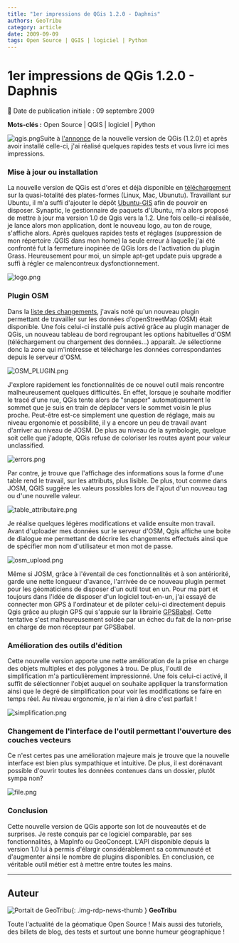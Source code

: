 ```yaml
---
title: "1er impressions de QGis 1.2.0 - Daphnis"
authors: GeoTribu
category: article
date: 2009-09-09
tags: Open Source | QGIS | logiciel | Python
---
```


# 1er impressions de QGis 1.2.0 - Daphnis

:calendar: Date de publication initiale : 09 septembre 2009

**Mots-clés :** Open Source | QGIS | logiciel | Python

![qgis.png](https://cdn.geotribu.fr/img/logos-icones/logiciels_librairies/qgis.png)Suite à [l'annonce](http://geotribu.net/node/154) de la nouvelle version de QGis (1.2.0) et après avoir installé celle-ci, j'ai réalisé quelques rapides tests et vous livre ici mes impressions.

### Mise à jour ou installation

La nouvelle version de QGis est d'ores et déjà disponible en [téléchargement](http://qgis.org/en/download/current-software.html) sur la quasi-totalité des plates-formes (Linux, Mac, Ubunutu). Travaillant sur Ubuntu, il m'a suffi d'ajouter le dépôt [Ubuntu-GIS](https://launchpad.net/~ubuntugis/+archive/ubuntugis-unstable) afin de pouvoir en disposer. Synaptic, le gestionnaire de paquets d'Ubuntu, m'a alors proposé de mettre à jour ma version 1.0 de Qgis vers la 1.2. Une fois celle-ci réalisée, je lance alors mon application, dont le nouveau logo, au ton de rouge, s'affiche alors. Après quelques rapides tests et réglages (suppression de mon répertoire .QGIS dans mon home) la seule erreur à laquelle j'ai été confronté fut la fermeture inopinée de QGis lors de l'activation du plugin Grass. Heureusement pour moi, un simple apt-get update puis upgrade a suffi à régler ce malencontreux dysfonctionnement.

![logo.png](https://cdn.geotribu.fr/img/qgis/logo.png)

### Plugin OSM

Dans la [liste des changements](http://blog.qgis.org/node/137), j'avais noté qu'un nouveau plugin permettant de travailler sur les données d'openStreetMap (OSM) était disponible. Une fois celui-ci installé puis activé grâce au plugin manager de QGis, un nouveau tableau de bord regroupant les options habituelles d'OSM (téléchargement ou chargement des données...) apparaît. Je sélectionne donc la zone qui m'intéresse et télécharge les données correspondantes depuis le serveur d'OSM.

![OSM_PLUGIN.png](https://cdn.geotribu.fr/img/qgis/OSM_PLUGIN.png)

J'explore rapidement les fonctionnalités de ce nouvel outil mais rencontre malheureusement quelques difficultés. En effet, lorsque je souhaite modifier le tracé d'une rue, QGis tente alors de "snapper" automatiquement le sommet que je suis en train de déplacer vers le sommet voisin le plus proche. Peut-être est-ce simplement une question de réglage, mais au niveau ergonomie et possibilité, il y a encore un peu de travail avant d'arriver au niveau de JOSM. De plus au niveau de la symbologie, quelque soit celle que j'adopte, QGis refuse de coloriser les routes ayant pour valeur unclassified.

![errors.png](https://cdn.geotribu.fr/img/qgis/errors.png)

Par contre, je trouve que l'affichage des informations sous la forme d'une table rend le travail, sur les attributs, plus lisible. De plus, tout comme dans JOSM, QGIS suggère les valeurs possibles lors de l'ajout d'un nouveau tag ou d'une nouvelle valeur.

![table_attributaire.png](https://cdn.geotribu.fr/img/qgis/table_attributaire.png)

Je réalise quelques légères modifications et valide ensuite mon travail. Avant d'uploader mes données sur le serveur d'OSM, Qgis affiche une boite de dialogue me permettant de décrire les changements effectués ainsi que de spécifier mon nom d'utilisateur et mon mot de passe.

![osm_upload.png](https://cdn.geotribu.fr/img/qgis/osm_upload.png)

Même si JOSM, grâce à l'éventail de ces fonctionnalités et à son antériorité, garde une nette longueur d'avance, l'arrivée de ce nouveau plugin permet pour les géomaticiens de disposer d'un outil tout en un. Pour ma part et toujours dans l'idée de disposer d'un logiciel tout-en-un, j'ai essayé de connecter mon GPS à l'ordinateur et de piloter celui-ci directement depuis Qgis grâce au plugin GPS qui s'appuie sur la librairie [GPSBabel](http://www.gpsbabel.org/). Cette tentative s'est malheureusement soldée par un échec du fait de la non-prise en charge de mon récepteur par GPSBabel.

### Amélioration des outils d'édition

Cette nouvelle version apporte une nette amélioration de la prise en charge des objets multiples et des polygones à trou. De plus, l'outil de simplification m'a particulièrement impressionné. Une fois celui-ci activé, il suffit de sélectionner l'objet auquel on souhaite appliquer la transformation ainsi que le degré de simplification pour voir les modifications se faire en temps réel. Au niveau ergonomie, je n'ai rien à dire c'est parfait !

![simplification.png](https://cdn.geotribu.fr/img/qgis/simplification.png)

### Changement de l'interface de l'outil permettant l'ouverture des couches vecteurs

Ce n'est certes pas une amélioration majeure mais je trouve que la nouvelle interface est bien plus sympathique et intuitive. De plus, il est dorénavant possible d'ouvrir toutes les données contenues dans un dossier, plutôt sympa non?

![file.png](https://cdn.geotribu.fr/img/qgis/file.png)

### Conclusion

Cette nouvelle version de QGis apporte son lot de nouveautés et de surprises. Je reste conquis par ce logiciel comparable, par ses fonctionnalités, à MapInfo ou GeoConcept. L'API disponible depuis la version 1.0 lui à permis d'élargir considérablement sa communauté et d'augmenter ainsi le nombre de plugins disponibles. En conclusion, ce véritable outil métier est à mettre entre toutes les mains.

----

## Auteur

![Portait de GeoTribu](https://cdn.geotribu.fr/img/internal/charte/geotribu_logo_64x64.png){: .img-rdp-news-thumb }
**GeoTribu**

Toute l'actualité de la géomatique Open Source ! Mais aussi des tutoriels, des billets de blog, des tests et surtout une bonne humeur géographique !

